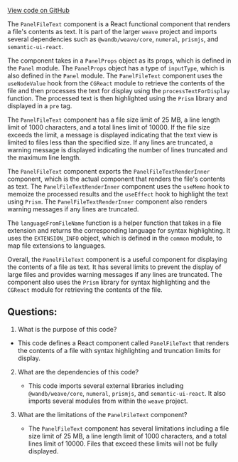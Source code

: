 [View code on GitHub](https://github.com/wandb/weave/weave-js/src/components/Panel2/PanelFileText/Component.tsx)

The `PanelFileText` component is a React functional component that renders a file's contents as text. It is part of the larger `weave` project and imports several dependencies such as `@wandb/weave/core`, `numeral`, `prismjs`, and `semantic-ui-react`. 

The component takes in a `PanelProps` object as its props, which is defined in the `Panel` module. The `PanelProps` object has a type of `inputType`, which is also defined in the `Panel` module. The `PanelFileText` component uses the `useNodeValue` hook from the `CGReact` module to retrieve the contents of the file and then processes the text for display using the `processTextForDisplay` function. The processed text is then highlighted using the `Prism` library and displayed in a `pre` tag.

The `PanelFileText` component has a file size limit of 25 MB, a line length limit of 1000 characters, and a total lines limit of 10000. If the file size exceeds the limit, a message is displayed indicating that the text view is limited to files less than the specified size. If any lines are truncated, a warning message is displayed indicating the number of lines truncated and the maximum line length.

The `PanelFileText` component exports the `PanelFileTextRenderInner` component, which is the actual component that renders the file's contents as text. The `PanelFileTextRenderInner` component uses the `useMemo` hook to memoize the processed results and the `useEffect` hook to highlight the text using `Prism`. The `PanelFileTextRenderInner` component also renders warning messages if any lines are truncated.

The `languageFromFileName` function is a helper function that takes in a file extension and returns the corresponding language for syntax highlighting. It uses the `EXTENSION_INFO` object, which is defined in the `common` module, to map file extensions to languages.

Overall, the `PanelFileText` component is a useful component for displaying the contents of a file as text. It has several limits to prevent the display of large files and provides warning messages if any lines are truncated. The component also uses the `Prism` library for syntax highlighting and the `CGReact` module for retrieving the contents of the file.
## Questions: 
 1. What is the purpose of this code?
   - This code defines a React component called `PanelFileText` that renders the contents of a file with syntax highlighting and truncation limits for display.

2. What are the dependencies of this code?
   - This code imports several external libraries including `@wandb/weave/core`, `numeral`, `prismjs`, and `semantic-ui-react`. It also imports several modules from within the `weave` project.

3. What are the limitations of the `PanelFileText` component?
   - The `PanelFileText` component has several limitations including a file size limit of 25 MB, a line length limit of 1000 characters, and a total lines limit of 10000. Files that exceed these limits will not be fully displayed.